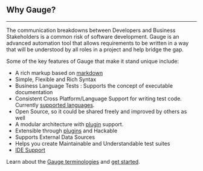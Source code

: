## Why Gauge?
------------

The communication breakdowns between Developers and Business Stakeholders is a common risk of software development. Gauge is an advanced automation tool that allows requirements to be written in a way that will be understood by all roles in a project and help bridge the gap.

Some of the key features of Gauge that make it stand unique include:

* A rich markup based on [markdown](https://en.wikipedia.org/wiki/Markdown)
* Simple, Flexible and Rich Syntax
* Business Language Tests : Supports the concept of executable documentation
* Consistent Cross Platform/Language Support for writing test code. Currently [supported languages](langauge_features/step_implementations.md).
* Open Source, so it could be shared freely and improved by others as well
* A modular architecture with [plugin](plugins/README.md) support.
* Extensible through [plugins](plugins/README.md) and Hackable
* Supports External Data Sources
* Helps you create Maintainable and Understandable test suites
* [IDE Support](ide_support/README.md)

Learn about the [Gauge terminologies](gauge_terminologies/README.md) and [get started](getting_started/README.md).
